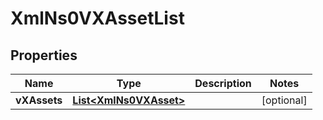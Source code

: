 
# XmlNs0VXAssetList

## Properties
Name | Type | Description | Notes
------------ | ------------- | ------------- | -------------
**vXAssets** | [**List&lt;XmlNs0VXAsset&gt;**](XmlNs0VXAsset.md) |  |  [optional]



